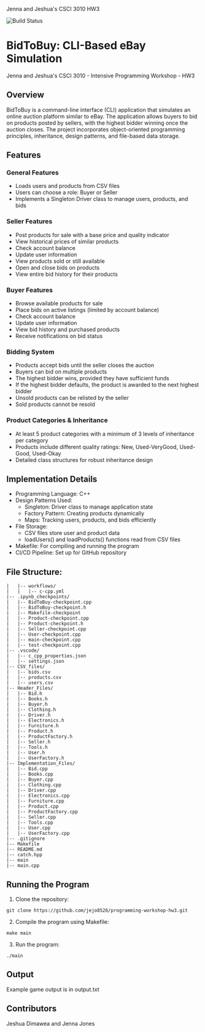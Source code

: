 Jenna and Jeshua's CSCI 3010 HW3

![Build Status](https://github.com/jejo8526/programming-workshop-hw3/actions/workflows/c-cpp.yml/badge.svg)


# BidToBuy: CLI-Based eBay Simulation

Jenna and Jeshua's CSCI 3010 - Intensive Programming Workshop - HW3

## Overview

BidToBuy is a command-line interface (CLI) application that simulates an online auction platform similar to eBay. The application allows buyers to bid on products posted by sellers, with the highest bidder winning once the auction closes. The project incorporates object-oriented programming principles, inheritance, design patterns, and file-based data storage.

## Features

### General Features
* Loads users and products from CSV files
* Users can choose a role: Buyer or Seller
* Implements a Singleton Driver class to manage users, products, and bids

### Seller Features
* Post products for sale with a base price and quality indicator
* View historical prices of similar products
* Check account balance
* Update user information
* View products sold or still available
* Open and close bids on products
* View entire bid history for their products

### Buyer Features
* Browse available products for sale
* Place bids on active listings (limited by account balance)
* Check account balance
* Update user information
* View bid history and purchased products
* Receive notifications on bid status

### Bidding System
* Products accept bids until the seller closes the auction
* Buyers can bid on multiple products
* The highest bidder wins, provided they have sufficient funds
* If the highest bidder defaults, the product is awarded to the next highest bidder
* Unsold products can be relisted by the seller
* Sold products cannot be resold

### Product Categories & Inheritance
* At least 5 product categories with a minimum of 3 levels of inheritance per category
* Products include different quality ratings: New, Used-VeryGood, Used-Good, Used-Okay
* Detailed class structures for robust inheritance design

## Implementation Details
* Programming Language: C++
* Design Patterns Used:
  * Singleton: Driver class to manage application state
  * Factory Pattern: Creating products dynamically
  * Maps: Tracking users, products, and bids efficiently
* File Storage:
  * CSV files store user and product data
  * loadUsers() and loadProducts() functions read from CSV files
* Makefile: For compiling and running the program
* CI/CD Pipeline: Set up for GitHub repository

## File Structure:

```|-- .github/
|   |-- workflows/
|   |   |-- c-cpp.yml
|-- .ipynb_checkpoints/
|   |-- BidToBuy-checkpoint.cpp
|   |-- BidToBuy-checkpoint.h
|   |-- Makefile-checkpoint
|   |-- Product-checkpoint.cpp
|   |-- Product-checkpoint.h
|   |-- Seller-checkpoint.cpp
|   |-- User-checkpoint.cpp
|   |-- main-checkpoint.cpp
|   |-- test-checkpoint.cpp
|-- .vscode/
|   |-- c_cpp_properties.json
|   |-- settings.json
|-- CSV_files/
|   |-- bids.csv
|   |-- products.csv
|   |-- users.csv
|-- Header_Files/
|   |-- Bid.h
|   |-- Books.h
|   |-- Buyer.h
|   |-- Clothing.h
|   |-- Driver.h
|   |-- Electronics.h
|   |-- Furniture.h
|   |-- Product.h
|   |-- ProductFactory.h
|   |-- Seller.h
|   |-- Tools.h
|   |-- User.h
|   |-- UserFactory.h
|-- Implementation_Files/
|   |-- Bid.cpp
|   |-- Books.cpp
|   |-- Buyer.cpp
|   |-- Clothing.cpp
|   |-- Driver.cpp
|   |-- Electronics.cpp
|   |-- Furniture.cpp
|   |-- Product.cpp
|   |-- ProductFactory.cpp
|   |-- Seller.cpp
|   |-- Tools.cpp
|   |-- User.cpp
|   |-- UserFactory.cpp
|-- .gitignore
|-- Makefile
|-- README.md
|-- catch.hpp
|-- main
|-- main.cpp
```


## Running the Program

1. Clone the repository:

```git clone https://github.com/jejo8526/programming-workshop-hw3.git```

2. Compile the program using Makefile:

  ```make main```

3. Run the program:

  ```./main```

## Output
Example game output is in output.txt

## Contributors

Jeshua Dimawea and Jenna Jones


